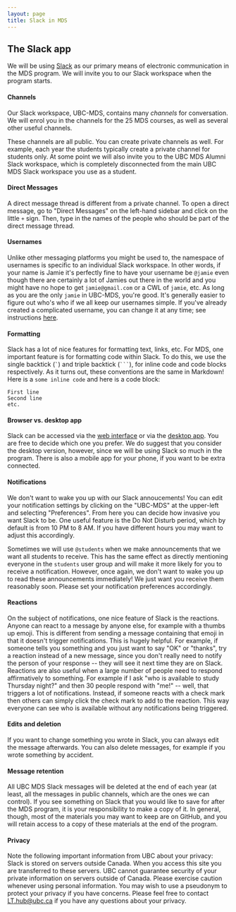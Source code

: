 ```yaml
---
layout: page
title: Slack in MDS
---
```


## The Slack app

We will be using [Slack](https://slack.com/) as our primary means of electronic communication in the MDS program. We will invite you to our Slack workspace when the program starts.


#### Channels

Our Slack workspace, UBC-MDS, contains many _channels_ for conversation. We will enrol you in the channels for the 25 MDS courses, as well as several other useful channels. 

These channels are all public. You can create private channels as well. For example, each year the students
typically create a private channel for students only. At some point we will also invite you to the UBC MDS Alumni Slack workspace, which is completely disconnected from the main UBC MDS Slack workspace you use as a student.


#### Direct Messages

A direct message thread is different from a private channel. To open a direct message, go to "Direct Messages" on the left-hand sidebar and click on the little `+` sign. Then, type in the names of the people who should be part of the direct message thread.


#### Usernames

Unlike other messaging platforms you might be used to, the namespace of usernames is specific to an individual Slack workspace. In other
words, if your name is Jamie it's perfectly fine to have your username be `@jamie` even though there are certainly a lot of Jamies out
there in the world and you might have no hope to get `jamie@gmail.com` or a CWL of `jamie`, etc. As long as you are the only `jamie` in UBC-MDS, you're good. It's generally easier to figure out who's who
if we all keep our usernames simple. If you've already created a complicated username, you can change it at any time; see instructions [here](https://get.slack.help/hc/en-us/articles/216360827-Change-your-username).


#### Formatting

Slack has a lot of nice features for formatting text, links, etc. For MDS, one important feature is for formatting code within Slack.
To do this, we use the single backtick (`` ` ``) and triple backtick (```` ``` ````), for inline code and code blocks respectively. As it
turns out, these conventions are the same in Markdown! Here is a `some inline code` and here is a code block:

```
First line
Second line
etc.
```

#### Browser vs. desktop app
Slack can be accessed via the [web interface](https://ubc-mds.slack.com) or via the [desktop app](https://slack.com/downloads/). You are free to decide which one you prefer. We do suggest that you consider the desktop version, however, since we will be using Slack so much in the program. There is also a mobile app for your phone, if you want to be extra connected.


#### Notifications
We don't want to wake you up with our Slack annoucements! You can edit your notification settings by clicking on the "UBC-MDS" at the upper-left and selecting "Preferences". From here you can decide how invasive you want Slack to be. One useful feature is the Do Not Disturb period, which by default is from 10 PM to 8 AM. If you have different hours you may want to adjust this accordingly.

Sometimes we will use `@students` when we make announcements that we want all students to receive. This has the same effect as directly mentioning everyone in the `students` user group and will make it more likely for you to receive a notification. However, once again, we don't want to wake you up to read these announcements immediately! We just want you receive them reasonably soon. Please set your notification preferences accordingly.

#### Reactions

On the subject of notifications, one nice feature of Slack is the reactions. Anyone can react to a message by anyone else, for example with a thumbs up emoji. This is different from sending a message containing that emoji in that it doesn't trigger notifications. This is hugely helpful. For example, if someone tells you something and you just want to say "OK" or "thanks", try a reaction instead of a new message, since you don't really need to notify the person of your response -- they will see it next time they are on Slack. Reactions are also useful when a large number of people need to respond affirmatively to something. For example if I ask "who is available to study Thursday night?" and then 30 people respond with "me!" -- well, that triggers a lot of notifications. Instead, if someone reacts with a check mark then others can simply click the check mark to add to the reaction. This way everyone can see who is available without any notifications being triggered. 

#### Edits and deletion

If you want to change something you wrote in Slack, you can always edit the message afterwards. You can also delete messages, for example if you wrote something by accident. 

#### Message retention

All UBC MDS Slack messages will be deleted at the end of each year (at least, all the messages in public channels, which are the ones we can control). If you see something on Slack that you would like to save for after the MDS program, it is your responsibility to make a copy of it. In general, though, most of the materials you may want to keep are on GitHub, and you will retain access to a copy of these materials at the end of the program. 

#### Privacy

Note the following important information from UBC about your privacy: Slack is stored on servers outside Canada. When you access this site you are transferred to these servers. UBC cannot guarantee security of your private information on servers outside of Canada. Please exercise caution whenever using personal information. You may wish to use a pseudonym to protect your privacy if you have concerns. Please feel free to contact LT.hub@ubc.ca if you have any questions about your privacy.
